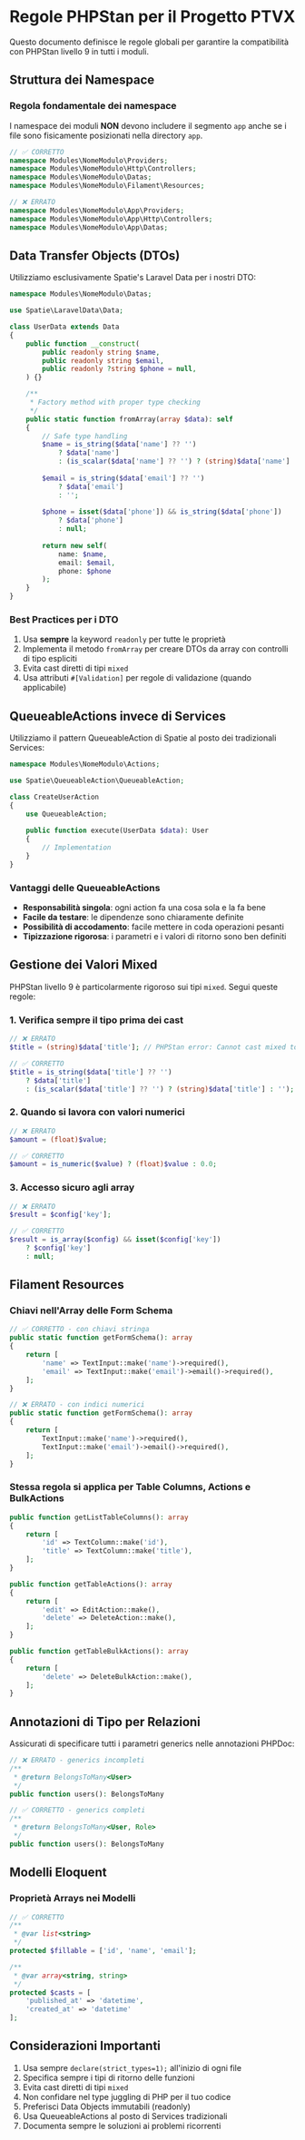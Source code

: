 # Regole PHPStan per il Progetto PTVX

Questo documento definisce le regole globali per garantire la compatibilità con PHPStan livello 9 in tutti i moduli.

## Struttura dei Namespace

### Regola fondamentale dei namespace

I namespace dei moduli **NON** devono includere il segmento `app` anche se i file sono fisicamente posizionati nella directory `app`.

```php
// ✅ CORRETTO
namespace Modules\NomeModulo\Providers;
namespace Modules\NomeModulo\Http\Controllers;
namespace Modules\NomeModulo\Datas;
namespace Modules\NomeModulo\Filament\Resources;

// ❌ ERRATO
namespace Modules\NomeModulo\App\Providers;
namespace Modules\NomeModulo\App\Http\Controllers;
namespace Modules\NomeModulo\App\Datas;
```

## Data Transfer Objects (DTOs)

Utilizziamo esclusivamente Spatie's Laravel Data per i nostri DTO:

```php
namespace Modules\NomeModulo\Datas;

use Spatie\LaravelData\Data;

class UserData extends Data
{
    public function __construct(
        public readonly string $name,
        public readonly string $email,
        public readonly ?string $phone = null,
    ) {}

    /**
     * Factory method with proper type checking
     */
    public static function fromArray(array $data): self
    {
        // Safe type handling
        $name = is_string($data['name'] ?? '') 
            ? $data['name'] 
            : (is_scalar($data['name'] ?? '') ? (string)$data['name'] : '');
        
        $email = is_string($data['email'] ?? '') 
            ? $data['email'] 
            : '';
        
        $phone = isset($data['phone']) && is_string($data['phone']) 
            ? $data['phone'] 
            : null;
            
        return new self(
            name: $name,
            email: $email,
            phone: $phone
        );
    }
}
```

### Best Practices per i DTO

1. Usa **sempre** la keyword `readonly` per tutte le proprietà
2. Implementa il metodo `fromArray` per creare DTOs da array con controlli di tipo espliciti
3. Evita cast diretti di tipi `mixed`
4. Usa attributi `#[Validation]` per regole di validazione (quando applicabile)

## QueueableActions invece di Services

Utilizziamo il pattern QueueableAction di Spatie al posto dei tradizionali Services:

```php
namespace Modules\NomeModulo\Actions;

use Spatie\QueueableAction\QueueableAction;

class CreateUserAction
{
    use QueueableAction;
    
    public function execute(UserData $data): User
    {
        // Implementation
    }
}
```

### Vantaggi delle QueueableActions

- **Responsabilità singola**: ogni action fa una cosa sola e la fa bene
- **Facile da testare**: le dipendenze sono chiaramente definite
- **Possibilità di accodamento**: facile mettere in coda operazioni pesanti
- **Tipizzazione rigorosa**: i parametri e i valori di ritorno sono ben definiti

## Gestione dei Valori Mixed

PHPStan livello 9 è particolarmente rigoroso sui tipi `mixed`. Segui queste regole:

### 1. Verifica sempre il tipo prima dei cast

```php
// ❌ ERRATO
$title = (string)$data['title']; // PHPStan error: Cannot cast mixed to string

// ✅ CORRETTO
$title = is_string($data['title'] ?? '') 
    ? $data['title'] 
    : (is_scalar($data['title'] ?? '') ? (string)$data['title'] : '');
```

### 2. Quando si lavora con valori numerici

```php
// ❌ ERRATO
$amount = (float)$value;

// ✅ CORRETTO
$amount = is_numeric($value) ? (float)$value : 0.0;
```

### 3. Accesso sicuro agli array

```php
// ❌ ERRATO
$result = $config['key'];

// ✅ CORRETTO
$result = is_array($config) && isset($config['key']) 
    ? $config['key'] 
    : null;
```

## Filament Resources

### Chiavi nell'Array delle Form Schema

```php
// ✅ CORRETTO - con chiavi stringa
public static function getFormSchema(): array
{
    return [
        'name' => TextInput::make('name')->required(),
        'email' => TextInput::make('email')->email()->required(),
    ];
}

// ❌ ERRATO - con indici numerici
public static function getFormSchema(): array
{
    return [
        TextInput::make('name')->required(),
        TextInput::make('email')->email()->required(),
    ];
}
```

### Stessa regola si applica per Table Columns, Actions e BulkActions

```php
public function getListTableColumns(): array
{
    return [
        'id' => TextColumn::make('id'),
        'title' => TextColumn::make('title'),
    ];
}

public function getTableActions(): array
{
    return [
        'edit' => EditAction::make(),
        'delete' => DeleteAction::make(),
    ];
}

public function getTableBulkActions(): array
{
    return [
        'delete' => DeleteBulkAction::make(),
    ];
}
```

## Annotazioni di Tipo per Relazioni

Assicurati di specificare tutti i parametri generics nelle annotazioni PHPDoc:

```php
// ❌ ERRATO - generics incompleti
/**
 * @return BelongsToMany<User>
 */
public function users(): BelongsToMany

// ✅ CORRETTO - generics completi
/**
 * @return BelongsToMany<User, Role>
 */
public function users(): BelongsToMany
```

## Modelli Eloquent

### Proprietà Arrays nei Modelli

```php
// ✅ CORRETTO
/**
 * @var list<string>
 */
protected $fillable = ['id', 'name', 'email'];

/**
 * @var array<string, string>
 */
protected $casts = [
    'published_at' => 'datetime',
    'created_at' => 'datetime'
];
```

## Considerazioni Importanti

1. Usa sempre `declare(strict_types=1);` all'inizio di ogni file
2. Specifica sempre i tipi di ritorno delle funzioni
3. Evita cast diretti di tipi `mixed`
4. Non confidare nel type juggling di PHP per il tuo codice
5. Preferisci Data Objects immutabili (readonly)
6. Usa QueueableActions al posto di Services tradizionali
7. Documenta sempre le soluzioni ai problemi ricorrenti
